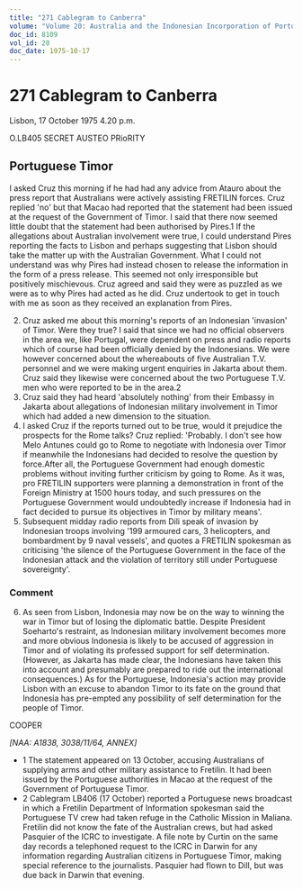 ```yaml
---
title: "271 Cablegram to Canberra"
volume: "Volume 20: Australia and the Indonesian Incorporation of Portuguese Timor, 1974-1976"
doc_id: 8109
vol_id: 20
doc_date: 1975-10-17
---
```


# 271 Cablegram to Canberra

Lisbon, 17 October 1975 4.20 p.m.

O.LB405 SECRET AUSTEO PRioRITY

## Portuguese Timor

I asked Cruz this morning if he had had any advice from Atauro about the press report that Australians were actively assisting FRETILIN forces. Cruz replied 'no' but that Macao had reported that the statement had been issued at the request of the Government of Timor. I said that there now seemed little doubt that the statement had been authorised by Pires.1 If the allegations about Australian involvement were true, I could understand Pires reporting the facts to Lisbon and perhaps suggesting that Lisbon should take the matter up with the Australian Government. What I could not understand was why Pires had instead chosen to release the information in the form of a press release. This seemed not only irresponsible but positively mischievous. Cruz agreed and said they were as puzzled as we were as to why Pires had acted as he did. Cruz undertook to get in touch with me as soon as they received an explanation from Pires.

  2. Cruz asked me about this morning's reports of an Indonesian 'invasion' of Timor. Were they true? I said that since we had no official observers in the area we, like Portugal, were dependent on press and radio reports which of course had been officially denied by the Indonesians. We were however concerned about the whereabouts of five Australian T.V. personnel and we were making urgent enquiries in Jakarta about them. Cruz said they likewise were concerned about the two Portuguese T.V. men who were reported to be in the area.2
  3. Cruz said they had heard 'absolutely nothing' from their Embassy in Jakarta about allegations of Indonesian military involvement in Timor which had added a new dimension to the situation.
  4. I asked Cruz if the reports turned out to be true, would it prejudice the prospects for the Rome talks? Cruz replied: 'Probably. I don't see how Melo Antunes could go to Rome to negotiate with Indonesia over Timor if meanwhile the Indonesians had decided to resolve the question by force.After all, the Portuguese Government had enough domestic problems without inviting further criticism by going to Rome. As it was, pro FRETILIN supporters were planning a demonstration in front of the Foreign Ministry at 1500 hours today, and such pressures on the Portuguese Government would undoubtedly increase if Indonesia had in fact decided to pursue its objectives in Timor by military means'.
  5. Subsequent midday radio reports from Dili speak of invasion by Indonesian troops involving '199 armoured cars, 3 helicopters, and bombardment by 9 naval vessels', and quotes a FRETILIN spokesman as criticising 'the silence of the Portuguese Government in the face of the Indonesian attack and the violation of territory still under Portuguese sovereignty'.



### Comment

  6. As seen from Lisbon, Indonesia may now be on the way to winning the war in Timor but of losing the diplomatic battle. Despite President Soeharto's restraint, as Indonesian military involvement becomes more and more obvious Indonesia is likely to be accused of aggression in Timor and of violating its professed support for self determination. (However, as Jakarta has made clear, the Indonesians have taken this into account and presumably are prepared to ride out the international consequences.) As for the Portuguese, Indonesia's action may provide Lisbon with an excuse to abandon Timor to its fate on the ground that Indonesia has pre­-empted any possibility of self determination for the people of Timor.



COOPER

_[NAA: A1838, 3038/11/64, ANNEX]_

  * 1 The statement appeared on 13 October, accusing Australians of supplying arms and other military assistance to Fretilin. It had been issued by the Portuguese authorities in Macao at the request of the Government of Portuguese Timor.
  * 2 Cablegram LB406 (17 October) reported a Portuguese news broadcast in which a Fretilin Department of Information spokesman said the Portuguese TV crew had taken refuge in the Catholic Mission in Maliana. Fretilin did not know the fate of the Australian crews, but had asked Pasquier of the ICRC to investigate. A file note by Curtin on the same day records a telephoned request to the ICRC in Darwin for any information regarding Australian citizens in Portuguese Timor, making special reference to the journalists. Pasquier had flown to Dill, but was due back in Darwin that evening.



